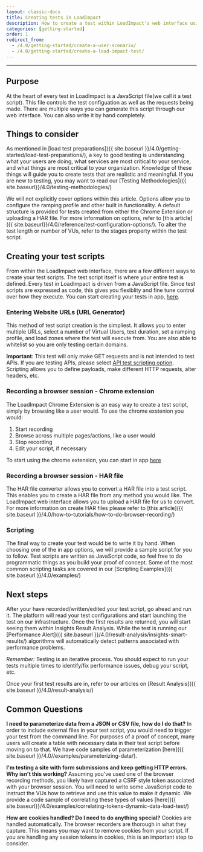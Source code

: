 ```yaml
---
layout: classic-docs
title: Creating tests in LoadImpact
description: How to create a test within LoadImpact's web interface using the different methods avaiable
categories: [getting-started]
order: 1
redirect_from:
  - /4.0/getting-started/create-a-user-scenario/
  - /4.0/getting-started/create-a-load-impact-test/
---
```


***

## Purpose

At the heart of every test in LoadImpact is a JavaScript file(we call it a test script).  This file controls the test configuation as well as the requests being made.  There are multiple ways you can generate this script through our web interface.  You can also write it by hand completely.

## Things to consider

As mentioned in [load test preparations]({{ site.baseurl }}/4.0/getting-started/load-test-preparations/), a key to good testing is understanding what your users are doing, what services are most critical to your service, and what things are most critical to your organization. Knowledge of these things will guide you to create tests that are realistic and meaningful. If you are new to testing, you may want to read our [Testing Methodologies]({{ site.baseurl}}/4.0/testing-methodologies/)

We will not explicitly cover options within this article.  Options allow you to configure the ramping profile and other built in functionality. A default structure is provided for tests created from either the Chrome Extension or uploading a HAR file. For more information on options, refer to [this article]({{ site.baseurl}}/4.0/reference/test-configuration-options/). To alter the test length or number of VUs, refer to the stages property within the test script.

## Creating your test scripts

From within the LoadImpact web interface, there are a few different ways to create your test scripts. The test script itself is where your entire test is defined. Every test in LoadImpact is driven from a JavaScript file.  Since test scripts are expressed as code, this gives you flexiblity and fine tune control over how they execute. You can start creating your tests in app, [here](https://app.loadimpact.com/k6/tests/new).

### Entering Website URLs (URL Generator)

This method of test script creation is the simpliest. It allows you to enter multiple URLs, select a number of Virtual Users, test duration, set a ramping profile, and
load zones where the test will execute from. You are also able to whitelist so you are only testing certain domains.

**Important**:  This test will only make GET requests and is not intended to test APIs. If you are testing APIs, please select [API test scripting option](https://app.loadimpact.com/k6/tests/custom/editor?type=api). Scripting allows you to define payloads, make different HTTP requests, alter headers, etc.

### Recording a browser session - Chrome extension

The LoadImpact Chrome Extension is an easy way to create a test script, simply by browsing like a user would. To use the chrome exstenion you would:

1. Start recording
2. Browse across multiple pages/actions, like a user would
3. Stop recording
4. Edit your script, if necessary

To start using the chrome extension, you can start in app [here](https://app.loadimpact.com/k6/tests/recording-instructions)

### Recording a browser session - HAR file

The HAR file converter allows you to convert a HAR file into a test script.  This enables you to create a HAR file from any method you would like. The LoadImpact web interface allows you to upload a HAR file for us to convert. For more information on create HAR files please refer to [this article]({{ site.baseurl }}/4.0/how-to-tutorials/how-to-do-browser-recording/)

### Scripting

The final way to create your test would be to write it by hand.  When choosing one of the in app options, we will provide a sample script for you to follow.  Test scripts
are written as JavaScript code, so feel free to do programmatic things as you build your proof of concept. Some of the most common scripting tasks are covered in our
[Scripting Examples]({{ site.baseurl }}/4.0/examples/)


## Next steps

After your have recorded/written/edited your test script, go ahead and run it. The platform will read your test configurations and start launching the test on our
infrastructure. Once the first results are returned, you will start seeing them within Insights Result Analysis. While the test is running our
[Performance Alert]({{ site.baseurl }}/4.0/result-analysis/insights-smart-results/) algorithms will automatically detect patterns associated with performance problems.

*Remember:* Testing is an iterative process.  You should expect to run your tests multiple times to identify/fix performance issues, debug your script, etc.

Once your first test results are in, refer to our articles on [Result Analysis]({{ site.baseurl }}/4.0/result-analysis/)

## Common Questions

**I need to parameterize data from a JSON or CSV file, how do I do that?**
In order to include external files in your test script, you would need to trigger your test from the command line. For purposes of a proof of concept, many users
will create a table with necessary data in their test script before moving on to that.  We have code samples of parameterization [here]({{ site.baseurl }}/4.0//examples/parameterizing-data/).

**I'm testing a site with form submissions and keep getting HTTP errors. Why isn't this working?**
Assuming you've used one of the browser recording methods, you likely have captured a CSRF style token associated with your browser session.  You will need to write some
JavaScript code to instruct the VUs how to retrieve and use this value to make it dynamic. We provide a code sample of correlating these types of values [here]({{ site.baseurl}}/4.0/examples/correlating-tokens-dynamic-data-load-test/)

**How are cookies handled? Do I need to do anything special?**
Cookies are handled automatically.  The browser recorders are thorough in what they capture.  This means you may want to remove cookies from your script.  If
you are handling any session tokens in cookies, this is an important step to consider.
<!--stackedit_data:
eyJoaXN0b3J5IjpbLTMzMDE5NjQwOF19
-->
